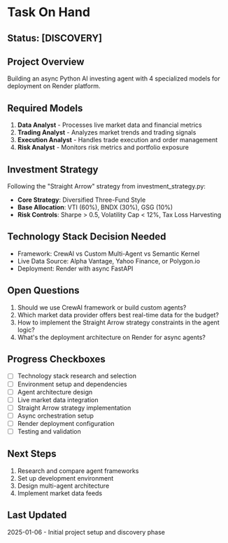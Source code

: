 # Task On Hand

## Status: [DISCOVERY]

## Project Overview
Building an async Python AI investing agent with 4 specialized models for deployment on Render platform.

## Required Models
1. **Data Analyst** - Processes live market data and financial metrics
2. **Trading Analyst** - Analyzes market trends and trading signals  
3. **Execution Analyst** - Handles trade execution and order management
4. **Risk Analyst** - Monitors risk metrics and portfolio exposure

## Investment Strategy
Following the "Straight Arrow" strategy from investment_strategy.py:
- **Core Strategy**: Diversified Three-Fund Style
- **Base Allocation**: VTI (60%), BNDX (30%), GSG (10%)
- **Risk Controls**: Sharpe > 0.5, Volatility Cap < 12%, Tax Loss Harvesting

## Technology Stack Decision Needed
- Framework: CrewAI vs Custom Multi-Agent vs Semantic Kernel
- Live Data Source: Alpha Vantage, Yahoo Finance, or Polygon.io
- Deployment: Render with async FastAPI

## Open Questions
1. Should we use CrewAI framework or build custom agents?
2. Which market data provider offers best real-time data for the budget?
3. How to implement the Straight Arrow strategy constraints in the agent logic?
4. What's the deployment architecture on Render for async agents?

## Progress Checkboxes
- [ ] Technology stack research and selection
- [ ] Environment setup and dependencies
- [ ] Agent architecture design
- [ ] Live market data integration
- [ ] Straight Arrow strategy implementation
- [ ] Async orchestration setup
- [ ] Render deployment configuration
- [ ] Testing and validation

## Next Steps
1. Research and compare agent frameworks
2. Set up development environment
3. Design multi-agent architecture
4. Implement market data feeds

## Last Updated
2025-01-06 - Initial project setup and discovery phase 